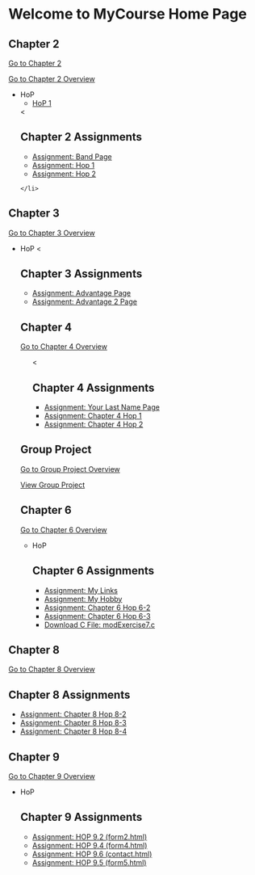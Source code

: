 <!DOCTYPE html>
<html lang="en">
<head>
  <meta charset="UTF-8">
  <title>MyCourse Home Page</title>
</head>
<body>
  <h1>Welcome to MyCourse Home Page</h1>

   <h2>Chapter 2</h2>
  <a href="chapter2/chapter2.html">Go to Chapter 2</a>
  <p><a href="chapter2">Go to Chapter 2 Overview</a></p>
  <ul>
    <li>HoP
      <ul>
        <li><a href="chapter2/hop1.html">HoP 1</a></li>
      </ul>
    </li>
    <<h2>Chapter 2 Assignments</h2>
<ul>
  <li><a href="chapter2/Band.html">Assignment: Band Page</a></li>
  <li><a href="chapter2/hop1.html">Assignment: Hop 1</a></li>
  <li><a href="chapter2/hop2.html">Assignment: Hop 2</a></li>
</ul>

    </li>
  </ul>

  <h2>Chapter 3</h2>
  <p><a href="chapter3">Go to Chapter 3 Overview</a></p>
  <ul>
    <li>HoP
      <<h2>Chapter 3 Assignments</h2>
<ul>
  <li><a href="chapter3/advantage.html">Assignment: Advantage Page</a></li>
  <li><a href="chapter3/advantage2.html">Assignment: Advantage 2 Page</a></li>
</ul>

  <h2>Chapter 4</h2>
  <p><a href="chapter4">Go to Chapter 4 Overview</a></p>
  <ul>
    <<h2>Chapter 4 Assignments</h2>
<ul>
  <li><a href="chapter4/yourlastname.html">Assignment: Your Last Name Page</a></li>
  <li><a href="chapter4/ch4hop1.html">Assignment: Chapter 4 Hop 1</a></li>
  <li><a href="chapter4/ch4hop2.html">Assignment: Chapter 4 Hop 2</a></li>
</ul>
  </ul>

  <h2>Group Project</h2>
  <p><a href="project.html">Go to Group Project Overview</a></p>
  <p><a href="project/index.html">View Group Project</a></p>

  <h2>Chapter 6</h2>
  <p><a href="chapter6.html">Go to Chapter 6 Overview</a></p>
  <ul>
    <li>HoP
      <h2>Chapter 6 Assignments</h2>
<ul>
  <li><a href="chapter6/mylinks.html">Assignment: My Links</a></li>
  <li><a href="chapter6/myhobby.html">Assignment: My Hobby</a></li>
  <li><a href="chapter6/Ch6HOP6-2.html">Assignment: Chapter 6 Hop 6-2</a></li>
  <li><a href="chapter6/Ch6HOP6-3.htm">Assignment: Chapter 6 Hop 6-3</a></li>
  <li><a href="chapter6/modExercise7.c" download>Download C File: modExercise7.c</a></li>
</ul>
      </ul>
    </li>
  </ul>
<h2>Chapter 8</h2>
  <p><a href="chapter8">Go to Chapter 8 Overview</a></p>
  <h2>Chapter 8 Assignments</h2>
  <ul>
    <li><a href="chapter8/Ch8HOP8-2.html">Assignment: Chapter 8 Hop 8-2</a></li>
    <li><a href="chapter8/Ch8HOP8-3.html">Assignment: Chapter 8 Hop 8-3</a></li>
    <li><a href="chapter8/Ch8HOP8-4.html">Assignment: Chapter 8 Hop 8-4</a></li>
  </ul>
  <h2>Chapter 9</h2>
  <p><a href="chapter9">Go to Chapter 9 Overview</a></p>
  <ul>
    <li>HoP
      <h2>Chapter 9 Assignments</h2>
      <ul>
        <li><a href="chapter9/form2.html">Assignment: HOP 9.2 (form2.html)</a></li>
        <li><a href="chapter9/form4.html">Assignment: HOP 9.4 (form4.html)</a></li>
        <li><a href="chapter9/contact.html">Assignment: HOP 9.6 (contact.html)</a></li>
        <li><a href="chapter9/form5.html">Assignment: HOP 9.5 (form5.html)</a></li>
      </ul>
    </li>
  </ul>

</body>
</html>
